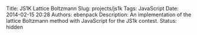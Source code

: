 Title: JS1K Lattice Boltzmann
Slug: projects/js1k
Tags: JavaScript
Date: 2014-02-15 20:28
Authors: ebenpack
Description: An implementation of the lattice Boltzmann method with JavaScript for the JS1k contest.
Status: hidden

<canvas id="c" style="position: relative;"></canvas>
<script>
  var a = document.getElementsByTagName('canvas')[0];
  var b = document.body;
  var c = a.getContext('2d');
  a.width = a.height = 600;
</script>
<script src="{filename}/js/wavybits.js"></script>